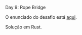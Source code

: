 Day 9: Rope Bridge

O enunciado do desafio está [aqui](https://adventofcode.com/2022/day/9).

Solução em Rust.
